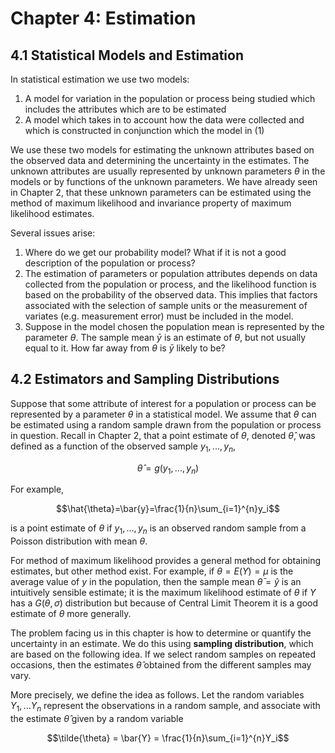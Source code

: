 # Chapter 4: Estimation

## 4.1 Statistical Models and Estimation

In statistical estimation we use two models:

1.	A model for variation in the population or process being studied which includes the attributes which are to be estimated
2.	A model which takes in to account how the data were collected and which is constructed in conjunction which the model in (1)

We use these two models for estimating the unknown attributes based on the observed data and determining the uncertainty in the estimates. The unknown attributes are usually represented by unknown parameters $\theta$ in the models or by functions of the unknown parameters. We have already seen in Chapter 2, that these unknown parameters can be estimated using the method of maximum likelihood and invariance property of maximum likelihood estimates.

Several issues arise:

1.	Where do we get our probability model? What if it is not a good description of the population or process?
2.	The estimation of parameters or population attributes depends on data collected from the population or process, and the likelihood function is based on the probability of the observed data. This implies that factors associated with the selection of sample units or the measurement of variates (e.g. measurement error) must be included in the model.
3.	Suppose in the model chosen the population mean is represented by the parameter $\theta$. The sample mean $\bar{y}$ is an estimate of $\theta$, but not usually equal to it. How far away from $\theta$ is $\bar{y}$ likely to be?

## 4.2 Estimators and Sampling Distributions

Suppose that some attribute of interest for a population or process can be represented by a parameter $\theta$ in a statistical model. We assume that $\theta$ can be estimated using a random sample drawn from the population or process in question. Recall in Chapter 2, that a point estimate of $\theta$, denoted $\hat{\theta}$, was defined as a function of the observed sample $y_1,...,y_n$,

$$\hat{\theta}=g(y_1,...,y_n)$$

For example,

$$\hat{\theta}=\bar{y}=\frac{1}{n}\sum_{i=1}^{n}y_i$$

is a point estimate of $\theta$ if $y_1,...,y_n$ is an observed random sample from a Poisson distribution with mean $\theta$.

For method of maximum likelihood provides a general method for obtaining estimates, but other method exist. For example, if $\theta=E(Y)=\mu$ is the average value of $y$ in the population, then the sample mean $\bar{\theta}=\hat{y}$ is an intuitively sensible estimate; it is the maximum likelihood estimate of $\theta$ if $Y$ has a $G(\theta, \sigma)$ distribution but because of Central Limit Theorem it is a good estimate of $\theta$ more generally.

The problem facing us in this chapter is how to determine or quantify the uncertainty in an estimate. We do this using **sampling distribution**, which are based on the following idea. If we select random samples on repeated occasions, then the estimates $\hat{\theta}$ obtained from the different samples may vary.

More precisely, we define the idea as follows. Let the random variables $Y_1,...Y_n$ represent the observations in a random sample, and associate with the estimate $\hat{\theta}$ given by a random variable

$$\tilde{\theta} = \bar{Y} = \frac{1}{n}\sum_{i=1}^{n}Y_i$$